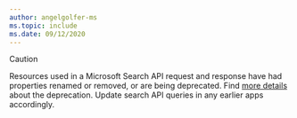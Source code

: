 ```yaml
---
author: angelgolfer-ms
ms.topic: include
ms.date: 09/12/2020
---
```


<!-- markdownlint-disable MD041-->

> [!CAUTION]
> Resources used in a Microsoft Search API request and response have had properties renamed or removed, or are being deprecated. Find [more details](/graph/api/resources/search-api-overview?view=graph-rest-beta&preserve-view=true#schema-change-deprecation-warning) about the deprecation. Update search API queries in any earlier apps accordingly.
